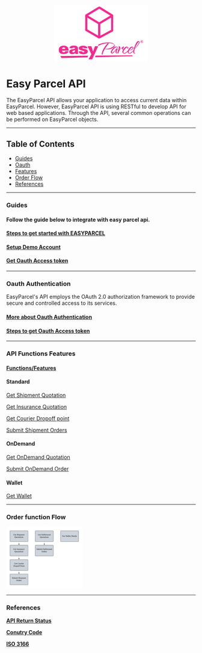 <p align="center">
<img src="Pictures/easyparcel-transparentqquare-md.png" alt="Logo" style="width:250px;">
</p>


# Easy Parcel API  

 
The EasyParcel API allows your application to access current data within EasyParcel. However, EasyParcel API is using RESTful to develop API for web based applications. Through the API, several common operations can be performed on EasyParcel objects.

---

## Table of Contents 
- [Guides](#Guides)
- [Oauth](#Oauth-Authentication)
- [Features](#API-Functions-Features)
- [Order Flow](#Order-function-Flow)
- [References](#References)

---

### Guides
#### Follow the guide below to integrate with easy parcel api.

#### [Steps to get started with EASYPARCEL](Guides/1.get_started_with_EASY_PARCEL_OPEN_API.md)
#### [Setup Demo Account](Guides/2.setup_demo_account.md)
#### [Get Oauth Access token](Guides/3.get_Oauth_Access_token.md)

---
### Oauth Authentication

EasyParcel's API employs the OAuth 2.0 authorization framework to provide secure and controlled access to its services.

#### [More about Oauth Authentication](oauth_authentication.md)
#### [Steps to get Oauth Access token](Guides/3.steps_to_get_oauth_access_token.md)
---

### API Functions Features

#### [Functions/Features](Features/README.md)


#### Standard

[Get Shipment Quotation](Features/Shipping/1.get_shipment_quotation.md)

[Get Insurance Quotation](Features/Shipping/2.get_insurance_quotation.md)

[Get Courier Dropoff point](Features/Shipping/3.get_courier_dropoff_point.md)

[Submit Shipment Orders](Features/Shipping/4.submit_shipment_orders.md)

#### OnDemand

[Get OnDemand Quotation](Features/OnDemand/1.get_ondemand_quotation.md)

[Submit OnDemand Order](Features/OnDemand/2.submit_ondemand_order.md)

#### Wallet

[Get Wallet](Features/get_wallet.md)

---

### Order function Flow
<img src="Pictures/flow_chart.png" alt="Flow Chart" style="width:40%; margin:0; padding:0;">

---

### References

**[API Return Status](References/API_return_status.md)**

**[Conutry Code](References/country_code.md)**

**[ISO 3166](References/ISO_3166.md)**
